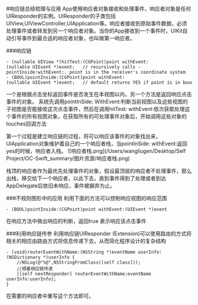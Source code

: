 #响应链总结梳理与应用
App使用响应者对象接收和处理事件，响应者对象是任何UIResponder的实例。UIResponder的子类包括UIView,UIViewController,UIApplication等。响应者接收到原始事件数据，必须处理事件或者转发到另一个响应者对象。当你的App接收到一个事件时，UIKit自动引导事件到最合适的响应者对象，也叫做第一响应者。

###响应链

```
- (nullable UIView *)hitTest:(CGPoint)point withEvent:(nullable UIEvent *)event;   // recursively calls -pointInside:withEvent:. point is in the receiver's coordinate system
- (BOOL)pointInside:(CGPoint)point withEvent:(nullable UIEvent *)event;   // default returns YES if point is in bounds

```
一个是根据点击坐标返回事件是否发生在本视图以内，另一个方法是返回响应点击事件的对象。
系统先调用pointInSide: WithEvent:判断当前视图以及这些视图的子视图是否能接收这次点击事件，然后在调用hitTest: withEvent:依次获取处理这个事件的所有视图对象，在获取所有的可处理事件对象后，开始调用这些对象的touches回调方法

第一个过程是建立响应链的过程，将可以响应该事件的对象找出来，UIApplication对象维护着自己的一个响应者栈，当pointInSide: withEvent:返回yes的时候，响应者入栈。
![响应者栈.png](/Users/wangliugen/Desktop/Self Project/OC-Swift_summary/图片资源/响应者栈.png)


栈顶的响应者作为最优先处理事件的对象，假设最顶层的响应者不处理事件，那么出栈，移交给下一个响应者，以此下去，直到事件得到了处理或者到达AppDelegate后依旧未响应，事件被摒弃为止。


###不规则图形中的应用
利用下面的方法可以控制响应视图的响应范围

```
- (BOOL)pointInside:(CGPoint)point withEvent:(UIEvent *)event

```
在响应方法中做出响应的判断，返回true 表示响应该点击事件

###利用响应链传参
利用响应链UIResponder (Extension)可以使用路由的方式将相关的相应由路由方式将信息传递下去，从而简化程序设计的复杂结构
```
- (void)routerEventWithName:(NSString *)eventName userInfo:(NSDictionary *)userInfo {
    //NSLog(@"%@",NSStringFromClass([self class]));
    //顺着相应链传递
    [[self nextResponder] routerEventWithName:eventName userInfo:userInfo];
}
```

在需要的响应者中重写这个方法即可。




